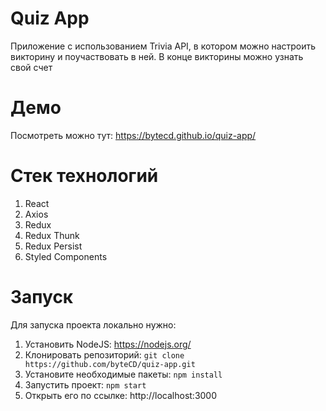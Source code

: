 # Quiz App
Приложение с использованием Trivia API, в котором можно настроить викторину и поучаствовать в ней. В конце викторины можно узнать свой счет
# Демо
Посмотреть можно тут: https://bytecd.github.io/quiz-app/
# Стек технологий
1. React
2. Axios
3. Redux
4. Redux Thunk
5. Redux Persist
6. Styled Components
# Запуск
Для запуска проекта локально нужно:
1. Установить NodeJS: https://nodejs.org/
2. Клонировать репозиторий: `git clone https://github.com/byteCD/quiz-app.git`
3. Установите необходимые пакеты: `npm install`
4. Запустить проект: `npm start`
5. Открыть его по ссылке: http://localhost:3000 
